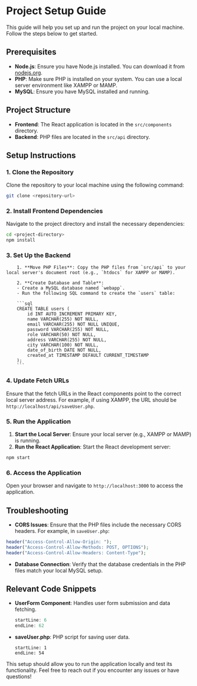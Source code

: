 # Project Setup Guide

This guide will help you set up and run the project on your local machine. Follow the steps below to get started.

## Prerequisites

- **Node.js**: Ensure you have Node.js installed. You can download it from [nodejs.org](https://nodejs.org/).
- **PHP**: Make sure PHP is installed on your system. You can use a local server environment like XAMPP or MAMP.
- **MySQL**: Ensure you have MySQL installed and running.

## Project Structure

- **Frontend**: The React application is located in the `src/components` directory.
- **Backend**: PHP files are located in the `src/api` directory.

## Setup Instructions

### 1. Clone the Repository

Clone the repository to your local machine using the following command:

```bash
git clone <repository-url>
```

### 2. Install Frontend Dependencies

Navigate to the project directory and install the necessary dependencies:

```bash
cd <project-directory>
npm install
```


### 3. Set Up the Backend

        1. **Move PHP Files**: Copy the PHP files from `src/api` to your local server's document root (e.g., `htdocs` for XAMPP or MAMP).

        2. **Create Database and Table**:
        - Create a MySQL database named `webapp`.
        - Run the following SQL command to create the `users` table:

        ```sql
        CREATE TABLE users (
            id INT AUTO_INCREMENT PRIMARY KEY,
            name VARCHAR(255) NOT NULL,
            email VARCHAR(255) NOT NULL UNIQUE,
            password VARCHAR(255) NOT NULL,
            role VARCHAR(50) NOT NULL,
            address VARCHAR(255) NOT NULL,
            city VARCHAR(100) NOT NULL,
            date_of_birth DATE NOT NULL,
            created_at TIMESTAMP DEFAULT CURRENT_TIMESTAMP
        );
        ```

### 4. Update Fetch URLs

Ensure that the fetch URLs in the React components point to the correct local server address. For example, if using XAMPP, the URL should be `http://localhost/api/saveUser.php`.

### 5. Run the Application

1. **Start the Local Server**: Ensure your local server (e.g., XAMPP or MAMP) is running.
2. **Run the React Application**: Start the React development server:

```bash
npm start
```


### 6. Access the Application

Open your browser and navigate to `http://localhost:3000` to access the application.

## Troubleshooting

- **CORS Issues**: Ensure that the PHP files include the necessary CORS headers. For example, in `saveUser.php`:

```php
header("Access-Control-Allow-Origin: ");
header("Access-Control-Allow-Methods: POST, OPTIONS");
header("Access-Control-Allow-Headers: Content-Type");
```


- **Database Connection**: Verify that the database credentials in the PHP files match your local MySQL setup.

## Relevant Code Snippets

- **UserForm Component**: Handles user form submission and data fetching.
  ```javascript:src/components/UserForm.js
  startLine: 6
  endLine: 62
  ```

- **saveUser.php**: PHP script for saving user data.
  ```php:src/api/saveUser.php
  startLine: 1
  endLine: 54
  ```

This setup should allow you to run the application locally and test its functionality.
Feel free to reach out if you encounter any issues or have questions!